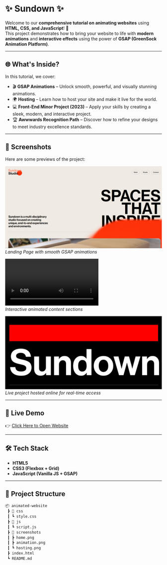 # ✨  Sundown  ✨
Welcome to our **comprehensive tutorial on animating websites** using **HTML, CSS, and JavaScript**! 🚀  
This project demonstrates how to bring your website to life with **modern animations** and **interactive effects** using the power of **GSAP (GreenSock Animation Platform)**.  

---

## 🌐 What's Inside?
In this tutorial, we cover:

- 🎬 **GSAP Animations** – Unlock smooth, powerful, and visually stunning animations.  
- 🌍 **Hosting** – Learn how to host your site and make it live for the world.  
- 💻 **Front-End Minor Project (2023)** – Apply your skills by creating a sleek, modern, and interactive project.  
- 🏆 **Awwwards Recognition Path** – Discover how to refine your designs to meet industry excellence standards.  

---

## 📸 Screenshots  

Here are some previews of the project:

![Home Page](Sundown-1.png)  
*Landing Page with smooth GSAP animations*  

![Animated Section](Sundown-3.mp4)  
*Interactive animated content sections*  

![Project Hosting](Sundown-2.png)  
*Live project hosted online for real-time access*  

---

## 🚀 Live Demo  

👉 [Click Here to Open Website](E:/WEB%20DEV/Sundown/index.html)  

---

## 🛠️ Tech Stack  

- **HTML5**  
- **CSS3 (Flexbox + Grid)**  
- **JavaScript (Vanilla JS + GSAP)**  

---

## 📂 Project Structure  

```bash
📦 animated-website
 ┣ 📂 css
 ┃ ┗ style.css
 ┣ 📂 js
 ┃ ┗ script.js
 ┣ 📂 screenshots
 ┃ ┣ home.png
 ┃ ┣ animation.png
 ┃ ┗ hosting.png
 ┣ index.html
 ┗ README.md
